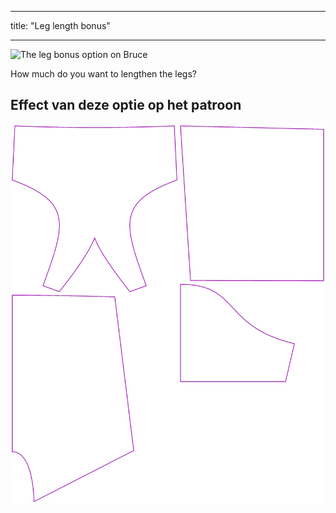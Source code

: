 - - -
title: "Leg length bonus"
- - -

![The leg bonus option on Bruce](./legbonus.svg)

How much do you want to lengthen the legs?

## Effect van deze optie op het patroon

![This image shows the effect of this option by superimposing several variants that have a different value for this option](bruce_legbonus_sample.svg "Effect of this option on the pattern")

